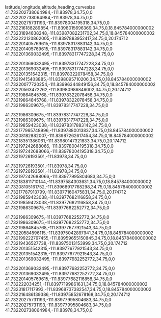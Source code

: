 latitude,longitude,altitude,heading,curvesize
41.732202738064984,-111.83978,34.75,0,0
41.732202738064984,-111.83978,34.75,0,0
41.73220275731193,-111.83978004195318,34.75,0,0
41.732216188289854,-111.8398015696369,34.75,0,18.845784000000002
41.73231894838248,-111.83987082231702,34.75,0,18.845784000000002
41.732222120862005,-111.8397883952417,34.75,0,20.174712
41.732201405769615,-111.83978317883142,34.75,0,0
41.732201405769615,-111.83978317883142,34.75,0,0
41.732201369032495,-111.83978317747228,34.75,0,0

41.732201369032495,-111.83978317747228,34.75,0,0
41.732201369032495,-111.83978317747228,34.75,0,0
41.732201351542315,-111.83978322078458,34.75,0,0
41.73219415403885,-111.8398095710206,34.75,0,18.845784000000002
41.73220077720254,-111.83996344849156,34.75,0,18.845784000000002
41.73220563472262,-111.83980986846002,34.75,0,20.174712
41.73219864845768,-111.83978322078458,34.75,0,0
41.73219864845768,-111.83978322078458,34.75,0,0
41.7321986309675,-111.83978317747228,34.75,0,0

41.7321986309675,-111.83978317747228,34.75,0,0
41.7321986309675,-111.83978317747228,34.75,0,0
41.73219859423038,-111.83978317883142,34.75,0,0
41.732177965748996,-111.8397880013837,34.75,0,18.845784000000002
41.73208182882007,-111.83987262617454,34.75,0,18.845784000000002
41.73218351386061,-111.83980147321833,34.75,0,20.174712
41.732197242688066,-111.83978004195318,34.75,0,0
41.732197242688066,-111.83978004195318,34.75,0,0
41.73219726193501,-111.83978,34.75,0,0

41.73219726193501,-111.83978,34.75,0,0
41.73219726193501,-111.83978,34.75,0,0
41.732197242688066,-111.83977995804683,34.75,0,0
41.732183811710144,-111.8397584303631,34.75,0,18.845784000000002
41.73208105161752,-111.83968917768298,34.75,0,18.845784000000002
41.73217787913799,-111.83977160475831,34.75,0,20.174712
41.73219859423038,-111.83977682116858,34.75,0,0
41.73219859423038,-111.83977682116858,34.75,0,0
41.7321986309675,-111.83977682252772,34.75,0,0

41.7321986309675,-111.83977682252772,34.75,0,0
41.7321986309675,-111.83977682252772,34.75,0,0
41.73219864845768,-111.83977677921543,34.75,0,0
41.73220584596115,-111.83975042897941,34.75,0,18.845784000000002
41.732199222797455,-111.83959655150845,34.75,0,18.845784000000002
41.73219436527738,-111.83975013153999,34.75,0,20.174712
41.732201351542315,-111.83977677921543,34.75,0,0
41.732201351542315,-111.83977677921543,34.75,0,0
41.732201369032495,-111.83977682252772,34.75,0,0

41.732201369032495,-111.83977682252772,34.75,0,0
41.732201369032495,-111.83977682252772,34.75,0,0
41.732201405769615,-111.83977682116858,34.75,0,0
41.732222034251,-111.83977199861631,34.75,0,18.845784000000002
41.73231817117993,-111.83968737382547,34.75,0,18.845784000000002
41.732216486139386,-111.83975852678168,34.75,0,20.174712
41.73220275731193,-111.83977995804683,34.75,0,0
41.73220275731193,-111.83977995804683,34.75,0,0
41.732202738064984,-111.83978,34.75,0,0
